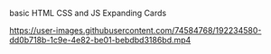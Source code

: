 basic HTML CSS and JS Expanding Cards



https://user-images.githubusercontent.com/74584768/192234580-dd0b718b-1c9e-4e82-be01-bebdbd3186bd.mp4


